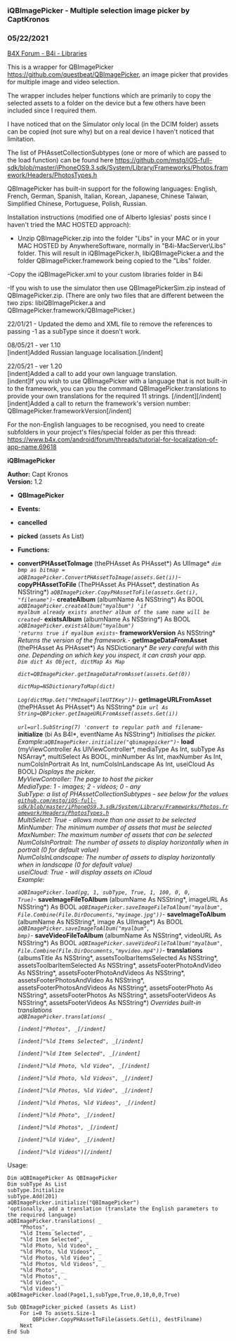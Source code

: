 ### iQBImagePicker - Multiple selection image picker by CaptKronos
### 05/22/2021
[B4X Forum - B4i - Libraries](https://www.b4x.com/android/forum/threads/103780/)

This is a wrapper for QBImagePicker <https://github.com/questbeat/QBImagePicker>, an image picker that provides for multiple image and video selection.  
  
The wrapper includes helper functions which are primarily to copy the selected assets to a folder on the device but a few others have been included since I required them.  
  
I have noticed that on the Simulator only local (in the DCIM folder) assets can be copied (not sure why) but on a real device I haven't noticed that limitation.  
  
The list of PHAssetCollectionSubtypes (one or more of which are passed to the load function) can be found here <https://github.com/mstg/iOS-full-sdk/blob/master/iPhoneOS9.3.sdk/System/Library/Frameworks/Photos.framework/Headers/PhotosTypes.h>  
  
QBImagePicker has built-in support for the following languages: English, French, German, Spanish, Italian, Korean, Japanese, Chinese Taiwan, Simplified Chinese, Portuguese, Polish, Russian.  
  
Installation instructions (modified one of Alberto Iglesias' posts since I haven't tried the MAC HOSTED approach):  
  
- Unzip QBImagePicker.zip into the folder "Libs" in your MAC or in your MAC HOSTED by AnywhereSoftware, normally in "B4i-MacServer\Libs" folder. This will result in iQBImagePicker.h, libiQBImagePicker.a and the folder QBImagePicker.framework being copied to the "Libs" folder.  
  
-Copy the iQBImagePicker.xml to your custom libraries folder in B4i  
  
-If you wish to use the simulator then use QBImagePickerSim.zip instead of QBImagePicker.zip. (There are only two files that are different between the two zips: libiQBImagePicker.a and QBImagePicker.framework/QBImagePicker.)  
  
22/01/21 - Updated the demo and XML file to remove the references to passing -1 as a subType since it doesn't work.  
  
08/05/21 - ver 1.10   
[indent]Added Russian language localisation.[/indent]  
  
22/05/21 - ver 1.20  
[indent]Added a call to add your own language translation.  
[indent]If you wish to use QBImagePicker with a language that is not built-in to the framework, you can you the command QBImagePicker.translations to provide your own translations for the required 11 strings. [/indent][/indent]  
[indent]Added a call to return the framework's version number: QBImagePicker.frameworkVersion[/indent]  
  
For the non-English languages to be recognised, you need to create subfolders in your project's files/special folder as per this thread: <https://www.b4x.com/android/forum/threads/tutorial-for-localization-of-app-name.69618>  
  
**iQBImagePicker**  
  
**Author:**  Capt Kronos  
**Version:** 1.2  

- **QBImagePicker**

- **Events:**

- **cancelled**
- **picked** (assets As List)

- **Functions:**

- **convertPHAssetToImage** (thePHAsset As PHAsset\*) As UIImage\*
*<code>dim bmp as bitmap = aQBImagePicker.ConvertPHAssetToImage(assets.Get(i))</code>*- **copyPHAssetToFile** (ThePHAsset As PHAsset\*, destination As NSString\*)
*<code>aQBImagePicker.CopyPHAssetToFile(assets.Get(i), "filename")</code>*- **createAlbum** (albumName As NSString\*) As BOOL
*<code>aQBImagePicker.createAlbum("myalbum") 'if myalbum already exists another album of the same name will be created</code>*- **existsAlbum** (albumName As NSString\*) As BOOL
*<code>aQBImagePicker.existsAlbum("myalbum") 'returns true if myalbum exists</code>*- **frameworkVersion** As NSString\*
*Returns the version of the framework.*- **getImageDataFromAsset** (thePHAsset As PHAsset\*) As NSDictionary\*
*Be very careful with this one. Depending on which key you inspect, it can crash your app.  
<code>Dim dict As Object, dictMap As Map  
dict=QBImagePicker.getImageDataFromAsset(assets.Get(0))  
dictMap=NSDictionaryToMap(dict)  
Log(dictMap.Get("PHImageFileUTIKey"))</code>*- **getImageURLFromAsset** (thePHAsset As PHAsset\*) As NSString\*
*<code>Dim url As String=QBPicker.getImageURLFromAsset(assets.Get(i))  
url=url.SubString(7) 'convert to regular path and filename</code>*- **initialize** (bi As B4I\*, eventName As NSString\*)
*Initialises the picker.  
Example:<code>aQBImagePicker.initialize("qbimagepicker")</code>*- **load** (myViewController As UIViewController\*, mediaType As Int, subType As NSArray\*, multiSelect As BOOL, minNumber As Int, maxNumber As Int, numColsInPortrait As Int, numColsInLandscape As Int, useiCloud As BOOL)
*Displays the picker.  
MyViewController: The page to host the picker  
MediaType: 1 - images; 2 - videos; 0 - any  
SubType: a list of PHAssetCollectionSubtypes - see below for the values  
 <code>[github.com/mstg/iOS-full-sdk/blob/master/iPhoneOS9.3.sdk/System/Library/Frameworks/Photos.framework/Headers/PhotosTypes.h](http://github.com/mstg/iOS-full-sdk/blob/master/iPhoneOS9.3.sdk/System/Library/Frameworks/Photos.framework/Headers/PhotosTypes.h)</code>  
MultiSelect: True - allows more than one asset to be selected  
MinNumber: The minimum number of assets that must be selected  
MaxNumber: The maximum number of assets that can be selected  
NumColsInPortrait: The number of assets to display horizontally when in portrait (0 for default value)  
NumColsInLandscape: The number of assets to display horizontally when in landscape (0 for default value)  
useiCloud: True - will display assets on iCloud  
Example:<code>  
aQBImagePicker.load(pg, 1, subType, True, 1, 100, 0, 0, True)</code>*- **saveImageFileToAlbum** (albumName As NSString\*, imageURL As NSString\*) As BOOL
*<code>aQBImagePicker.saveImageFileToAlbum("myalbum", File.Combine(File.DirDocuments,"myimage.jpg"))</code>*- **saveImageToAlbum** (albumName As NSString\*, image As UIImage\*) As BOOL
*<code>aQBImagePicker.saveImageToAlbum("myalbum", bmp)</code>*- **saveVideoFileToAlbum** (albumName As NSString\*, videoURL As NSString\*) As BOOL
*<code>aQBImagePicker.saveVideoFileToAlbum("myalbum", File.Combine(File.DirDocuments,"myvideo.mp4"))</code>*- **translations** (albumsTitle As NSString\*, assetsToolbarItemsSelected As NSString\*, assetsToolbarItemSelected As NSString\*, assetsFooterPhotoAndVideo As NSString\*, assetsFooterPhotoAndVideos As NSString\*, assetsFooterPhotosAndVideo As NSString\*, assetsFooterPhotosAndVideos As NSString\*, assetsFooterPhoto As NSString\*, assetsFooterPhotos As NSString\*, assetsFooterVideos As NSString\*, assetsFooterVideos As NSString\*)
*Overrides built-in translations  
<code>aQBImagePicker.translations( \_   
[indent]"Photos", \_[/indent]  
[indent]"%ld Items Selected", \_[/indent]  
[indent]"%ld Item Selected", \_[/indent]  
[indent]"%ld Photo, %ld Video", \_[/indent]  
[indent]"%ld Photo, %ld Videos", \_[/indent]  
[indent]"%ld Photos, %ld Video", \_[/indent]  
[indent]"%ld Photos, %ld Videos", \_[/indent]  
[indent]"%ld Photo", \_[/indent]  
[indent]"%ld Photos", \_[/indent]  
[indent]"%ld Video", \_[/indent]  
[indent]"%ld Videos")[/indent]</code>*
  
  
Usage:  

```B4X
Dim aQBImagePicker As QBImagePicker  
Dim subType As List  
subType.Initialize  
subType.Add(201)  
aQBImagePicker.initialize("QBImagePicker")  
'optionally, add a translation (translate the English parameters to the required language)  
aQBImagePicker.translations( _   
	"Photos", _  
	"%ld Items Selected", _  
	"%ld Item Selected", _  
	"%ld Photo, %ld Video", _  
	"%ld Photo, %ld Videos", _  
	"%ld Photos, %ld Video", _  
	"%ld Photos, %ld Videos", _  
	"%ld Photo", _  
	"%ld Photos", _  
	"%ld Video", _  
	"%ld Videos")  
aQBImagePicker.load(Page1,1,subType,True,0,10,0,0,True)  
  
Sub QBImagePicker_picked (assets As List)  
    For i=0 To assets.Size-1  
        QBPicker.CopyPHAssetToFile(assets.Get(i), destFilname)  
    Next  
End Sub
```